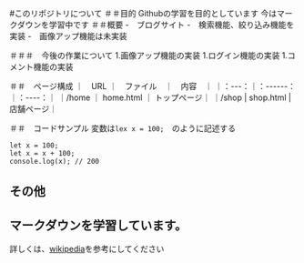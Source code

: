 #このリポジトリについて
＃＃目的
Githubの学習を目的としています
今はマークダウンを学習中です
＃＃概要
-　ブログサイト
-　検索機能、絞り込み機能を実装
-　画像アップ機能は未実装

＃＃＃　今後の作業について
1.画像アップ機能の実装
1.ログイン機能の実装
1.コメント機能の実装

＃＃　ページ構成
｜　URL ｜　ファイル　｜　内容　｜
｜：---：｜：------：｜：----：｜
｜/home ｜ home.html ｜ トップページ｜
｜/shop | shop.html | 店舗ページ｜


＃＃　コードサンプル
変数は`lex x = 100;`　のように記述する
```
let x = 100;
let x = x + 100;
console.log(x); // 200
```

## その他
**マークダウン**を学習しています。
---
詳しくは、[wikipedia](https://ja.wikipedia.org/wiki/Markdown)を参考にしてください